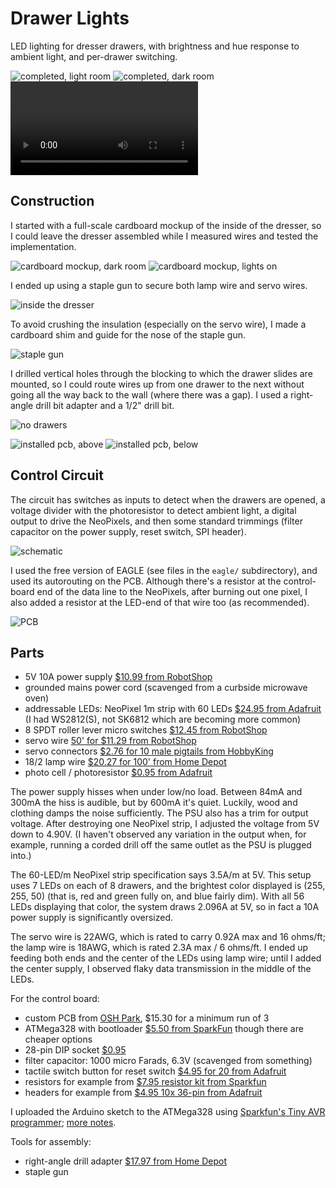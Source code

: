 # Drawer Lights

LED lighting for dresser drawers, with brightness and hue response to ambient light, and per-drawer switching.

![completed, light room](img/frontcompletelight.jpg)
![completed, dark room](img/frontcompletedark.jpg)
![completed, video](img/drawerlights.webm)

## Construction

I started with a full-scale cardboard mockup of the inside of the dresser, so I could leave the dresser assembled while I measured wires and tested the implementation.

![cardboard mockup, dark room](img/cardboardmockupdark.jpg)
![cardboard mockup, lights on](img/cardboardmockuplight.jpg)

I ended up using a staple gun to secure both lamp wire and servo wires.

![inside the dresser](img/inside.jpg)

To avoid crushing the insulation (especially on the servo wire), I made a cardboard shim and guide for the nose of the staple gun.

![staple gun](img/staplegunstandoff.jpg)

I drilled vertical holes through the blocking to which the drawer slides are mounted, so I could route wires up from one drawer to the next without going all the way back to the wall (where there was a gap). I used a right-angle drill bit adapter and a 1/2" drill bit.

![no drawers](img/openbay.jpg)

![installed pcb, above](img/pcbswitchside.jpg)
![installed pcb, below](img/pcbwpiside.jpg)

## Control Circuit

The circuit has switches as inputs to detect when the drawers are opened, a voltage divider with the photoresistor to detect ambient light, a digital output to drive the NeoPixels, and then some standard trimmings (filter capacitor on the power supply, reset switch, SPI header).

![schematic](img/schematic.png)

I used the free version of EAGLE (see files in the `eagle/` subdirectory), and used its autorouting on the PCB. Although there's a resistor at the control-board end of the data line to the NeoPixels, after burning out one pixel, I also added a resistor at the LED-end of that wire too (as recommended).

![PCB](img/pdb.png)

## Parts

*   5V 10A power supply [$10.99 from RobotShop](https://www.robotshop.com/en/switching-power-supply-5v-10a.html)
*   grounded mains power cord (scavenged from a curbside microwave oven)
*   addressable LEDs: NeoPixel 1m strip with 60 LEDs [$24.95 from Adafruit](https://www.adafruit.com/product/1138) (I had WS2812(S), not SK6812 which are becoming more common)
*   8 SPDT roller lever micro switches [$12.45 from RobotShop](https://www.robotshop.com/en/spdt-roller-lever-micro-switch-2pk.html)
*   servo wire [50' for $11.29 from RobotShop](https://www.robotshop.com/en/50-feet-heavy-duty-servo-wire-22-gauge.html)
*   servo connectors [$2.76 for 10 male pigtails from HobbyKing](https://hobbyking.com/en_us/15cm-male-22awg-twisted-10pcs-bag.html)
*   18/2 lamp wire [$20.27 for 100' from Home Depot](https://www.homedepot.com/p/Southwire-100-ft-18-2-White-Stranded-CU-SPT-1-Lamp-Wire-49909503/304781532)
*   photo cell / photoresistor [$0.95 from Adafruit](https://www.adafruit.com/product/161)

The power supply hisses when under low/no load. Between 84mA and 300mA the hiss is audible, but by 600mA it's quiet. Luckily, wood and clothing damps the noise sufficiently. The PSU also has a trim for output voltage. After destroying one NeoPixel strip, I adjusted the voltage from 5V down to 4.90V. (I haven't observed any variation in the output when, for example, running a corded drill off the same outlet as the PSU is plugged into.)

The 60-LED/m NeoPixel strip specification says 3.5A/m at 5V. This setup uses 7 LEDs on each of 8 drawers, and the brightest color displayed is (255, 255, 50) (that is, red and green fully on, and blue fairly dim). With all 56 LEDs displaying that color, the system draws 2.096A at 5V, so in fact a 10A power supply is significantly oversized.

The servo wire is 22AWG, which is rated to carry 0.92A max and 16 ohms/ft; the lamp wire is 18AWG, which is rated 2.3A max / 6 ohms/ft. I ended up feeding both ends and the center of the LEDs using lamp wire; until I added the center supply, I observed flaky data transmission in the middle of the LEDs.

For the control board:

*   custom PCB from [OSH Park](https://oshpark.com), $15.30 for a minimum run of 3
*   ATMega328 with bootloader [$5.50 from SparkFun](https://www.sparkfun.com/products/10524) though there are cheaper options
*   28-pin DIP socket [$0.95](https://www.sparkfun.com/products/7942)
*   filter capacitor: 1000 micro Farads, 6.3V (scavenged from something)
*   tactile switch button for reset switch [$4.95 for 20 from Adafruit](https://www.adafruit.com/product/1489)
*   resistors for example from [$7.95 resistor kit from Sparkfun](https://www.sparkfun.com/products/10969)
*   headers for example from [$4.95 10x 36-pin from Adafruit](https://www.adafruit.com/product/392)

I uploaded the Arduino sketch to the ATMega328 using [Sparkfun's Tiny AVR programmer](https://www.sparkfun.com/products/11801); [more notes](https://github.com/markfickett/spinner#bare-atmega-programming).

Tools for assembly:

*   right-angle drill adapter [$17.97 from Home Depot](https://www.homedepot.com/p/DEWALT-Right-Angle-Drill-Adapter-DWARA50/203867866)
*   staple gun

